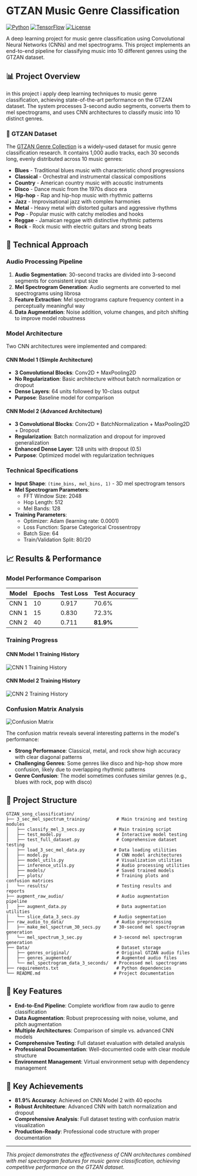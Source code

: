 # GTZAN Music Genre Classification

[![Python](https://img.shields.io/badge/Python-3.8+-blue.svg)](https://www.python.org/downloads/)
[![TensorFlow](https://img.shields.io/badge/TensorFlow-2.x-orange.svg)](https://tensorflow.org/)
[![License](https://img.shields.io/badge/License-MIT-green.svg)](LICENSE)

A deep learning project for music genre classification using Convolutional Neural Networks (CNNs) and mel spectrograms. This project implements an end-to-end pipeline for classifying music into 10 different genres using the GTZAN dataset.

## 📊 Project Overview

in this project i apply deep learning techniques to music genre classification, achieving state-of-the-art performance on the GTZAN dataset. The system processes 3-second audio segments, converts them to mel spectrograms, and uses CNN architectures to classify music into 10 distinct genres.

### 🎵 GTZAN Dataset

The [GTZAN Genre Collection](http://marsyas.info/downloads/datasets.html) is a widely-used dataset for music genre classification research. It contains 1,000 audio tracks, each 30 seconds long, evenly distributed across 10 music genres:

- **Blues** - Traditional blues music with characteristic chord progressions
- **Classical** - Orchestral and instrumental classical compositions
- **Country** - American country music with acoustic instruments
- **Disco** - Dance music from the 1970s disco era
- **Hip-hop** - Rap and hip-hop music with rhythmic patterns
- **Jazz** - Improvisational jazz with complex harmonies
- **Metal** - Heavy metal with distorted guitars and aggressive rhythms
- **Pop** - Popular music with catchy melodies and hooks
- **Reggae** - Jamaican reggae with distinctive rhythmic patterns
- **Rock** - Rock music with electric guitars and strong beats

## 🔬 Technical Approach

### Audio Processing Pipeline

1. **Audio Segmentation**: 30-second tracks are divided into 3-second segments for consistent input size
2. **Mel Spectrogram Generation**: Audio segments are converted to mel spectrograms using librosa
3. **Feature Extraction**: Mel spectrograms capture frequency content in a perceptually meaningful way
4. **Data Augmentation**: Noise addition, volume changes, and pitch shifting to improve model robustness

### Model Architecture

Two CNN architectures were implemented and compared:

#### CNN Model 1 (Simple Architecture)
- **3 Convolutional Blocks**: Conv2D + MaxPooling2D
- **No Regularization**: Basic architecture without batch normalization or dropout
- **Dense Layers**: 64 units followed by 10-class output
- **Purpose**: Baseline model for comparison

#### CNN Model 2 (Advanced Architecture)
- **3 Convolutional Blocks**: Conv2D + BatchNormalization + MaxPooling2D + Dropout
- **Regularization**: Batch normalization and dropout for improved generalization
- **Enhanced Dense Layer**: 128 units with dropout (0.5)
- **Purpose**: Optimized model with regularization techniques

### Technical Specifications

- **Input Shape**: `(time_bins, mel_bins, 1)` - 3D mel spectrogram tensors
- **Mel Spectrogram Parameters**:
  - FFT Window Size: 2048
  - Hop Length: 512
  - Mel Bands: 128
- **Training Parameters**:
  - Optimizer: Adam (learning rate: 0.0001)
  - Loss Function: Sparse Categorical Crossentropy
  - Batch Size: 64
  - Train/Validation Split: 80/20

## 📈 Results & Performance

### Model Performance Comparison

| Model | Epochs | Test Loss | Test Accuracy |
|-------|--------|-----------|---------------|
| CNN 1 | 10 | 0.917 | 70.6% |
| CNN 1 | 15 | 0.830 | 72.3% |
| CNN 2 | 40 | 0.711 | **81.9%** |

### Training Progress

#### CNN Model 1 Training History
![CNN 1 Training History](3_sec_mel_spectrum_training/plots/cnn1_history_2.png)

#### CNN Model 2 Training History
![CNN 2 Training History](3_sec_mel_spectrum_training/plots/cnn2_history_3.png)

### Confusion Matrix Analysis

![Confusion Matrix](3_sec_mel_spectrum_training/plots/confusion_matrix_20250728_131931.png)

The confusion matrix reveals several interesting patterns in the model's performance:

- **Strong Performance**: Classical, metal, and rock show high accuracy with clear diagonal patterns
- **Challenging Genres**: Some genres like disco and hip-hop show more confusion, likely due to overlapping rhythmic patterns
- **Genre Confusion**: The model sometimes confuses similar genres (e.g., blues with rock, pop with disco)

## 📁 Project Structure

```
GTZAN_song_classification/
├── 3_sec_mel_spectrum_training/          # Main training and testing modules
│   ├── classify_mel_3_secs.py           # Main training script
│   ├── test_model.py                     # Interactive model testing
│   ├── test_full_dataset.py              # Comprehensive dataset testing
│   ├── load_3_sec_mel_data.py           # Data loading utilities
│   ├── model.py                          # CNN model architectures
│   ├── model_utils.py                    # Visualization utilities
│   ├── inference_utils.py                # Audio processing utilities
│   ├── models/                           # Saved trained models
│   ├── plots/                            # Training plots and confusion matrices
│   └── results/                          # Testing results and reports
├── augment_raw_audio/                    # Audio augmentation pipeline
│   ├── augment_data.py                   # Data augmentation utilities
│   └── slice_data_3_secs.py             # Audio segmentation
├── raw_audio_to_data/                    # Audio preprocessing
│   ├── make_mel_spectrum_30_secs.py     # 30-second mel spectrogram generation
│   └── mel_spectrum_3_sec.py            # 3-second mel spectrogram generation
├── Data/                                 # Dataset storage
│   ├── genres_original/                  # Original GTZAN audio files
│   ├── genres_augmented/                 # Augmented audio files
│   └── mel_spectrogram_data_3_seconds/  # Processed mel spectrograms
├── requirements.txt                      # Python dependencies
└── README.md                            # Project documentation
```

## 🔧 Key Features

- **End-to-End Pipeline**: Complete workflow from raw audio to genre classification
- **Data Augmentation**: Robust preprocessing with noise, volume, and pitch augmentation
- **Multiple Architectures**: Comparison of simple vs. advanced CNN models
- **Comprehensive Testing**: Full dataset evaluation with detailed analysis
- **Professional Documentation**: Well-documented code with clear module structure
- **Environment Management**: Virtual environment setup with dependency management

## 🎯 Key Achievements

- **81.9% Accuracy**: Achieved on CNN Model 2 with 40 epochs
- **Robust Architecture**: Advanced CNN with batch normalization and dropout
- **Comprehensive Analysis**: Full dataset testing with confusion matrix visualization
- **Production-Ready**: Professional code structure with proper documentation

---

*This project demonstrates the effectiveness of CNN architectures combined with mel spectrogram features for music genre classification, achieving competitive performance on the GTZAN dataset.* 
